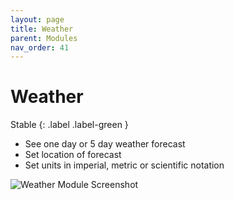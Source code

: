 ```yaml
---
layout: page
title: Weather
parent: Modules
nav_order: 41
---
```


# Weather

Stable
{: .label .label-green }

-   See one day or 5 day weather forecast
-   Set location of forecast
-   Set units in imperial, metric or scientific notation

![Weather Module Screenshot](/bug/assets/images/screenshots/module-weather.png)
